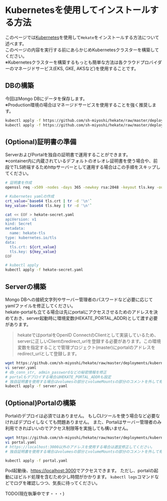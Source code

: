 # Kubernetesを使用してインストールする方法

このページでは[Kubernetes](https://kubernetes.io/ja/)を使用して`Hekate`をインストールする方法について述べます。  
このページの内容を実行する前にあらかじめKubernetesクラスターを構築してください。  
※Kubernetesクラスターを構築するもっとも簡単な方法は各クラウドプロバイダーのマネージドサービス(EKS, GKE, AKSなど)を使用することです。

## DBの構築

今回はMongo DBにデータを保存します。  
※Production環境の場合はマネージドサービスを使用することを強く推奨します。

```bash
kubectl apply -f https://github.com/sh-miyoshi/hekate/raw/master/deployments/kubernetes/mongo-pv.yaml
kubectl apply -f https://github.com/sh-miyoshi/hekate/raw/master/deployments/kubernetes/mongo.yaml
```

## (Optional)証明書の準備

ServerおよびPortalを独自の証明書で運用することができます。  
※container内に内蔵されているデフォルトのオレオレ証明書を使う場合や、前段でTLS終端するためhttpサーバーとして運用する場合はこの手順をスキップしてください。

```bash
# 証明書を作成
openssl req -x509 -nodes -days 365 -newkey rsa:2048 -keyout tls.key -out tls.crt -subj "/CN=hekate.localhost"

# Kubernetes yamlの作成
crt_value=`base64 tls.crt | tr -d '\n'`
key_value=`base64 tls.key | tr -d '\n'`

cat << EOF > hekate-secret.yaml
apiVersion: v1
kind: Secret
metadata:
  name: hekate-tls
type: kubernetes.io/tls
data:
  tls.crt: ${crt_value}
  tls.key: ${key_value}
EOF

# kubectl apply
kubectl apply -f hekate-secret.yaml
```

## Serverの構築

Mongo DBへの接続文字列やサーバー管理者のパスワードなど必要に応じてyamlファイルを修正してください。  
hekate-portalも立てる場合は先にportalにアクセスさせるためのアドレスを決めておき、server起動時に環境変数(HEKATE_PORTAL_ADDR)として渡す必要があります。

> hekateではportalをOpenID ConnectのClientとして実装しているため、serverに正しいClientのredirect_urlを登録する必要があります。この環境変数を指定することで管理プロジェクト(master)にportalのアドレスをredirect_urlとして登録します。

```bash
wget https://github.com/sh-miyoshi/hekate/raw/master/deployments/kubernetes/server.yaml
vi server.yaml
# db_conn_str, admin_passwordなどの秘密情報を修正
# portalもデプロイする場合はHEKATE_PORTAL_ADDRも設定
# 独自証明書を使用する場合はvolumesの部分とvolumeMountsの部分のコメントを外して有効化してください
kubectl apply -f server.yaml
```

## (Optional)Portalの構築

Portalのデプロイは必須ではありません。
もしCLIツールを使う場合など必要なければデプロイしなくても問題ありません。
また、Portalはサーバー管理者のみ利用できればいいのでアクセス制限等を実施しても構いません。

```bash
wget https://github.com/sh-miyoshi/hekate/raw/master/deployments/kubernetes/portal.yaml
vi portal.yaml
# https://localhost:3000以外のアドレスを使用する場合は適宜修正してください。
# 独自証明書を使用する場合はvolumesの部分とvolumeMountsの部分のコメントを外して有効化してください

kubectl apply -f portal.yaml
```

Pod起動後、[https://localhost:3000](https://localhost:3000)でアクセスできます。
ただし、portalの起動にはビルド処理を含むため少し時間がかかります。
`kubectl logs`コマンドなどでログを確認しつつ、気長に待ってください。

TODO(現在執筆中です・・・)
